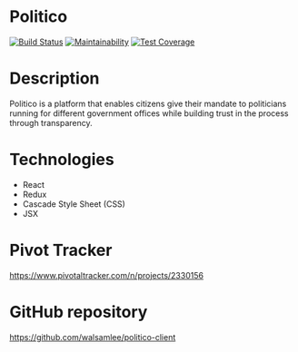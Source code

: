 # Politico

[![Build Status](https://travis-ci.org/walsamlee/politico-client.svg?branch=develop)](https://travis-ci.org/walsamlee/politico-client) [![Maintainability](https://api.codeclimate.com/v1/badges/8ab04f6aa8fd6f37abb1/maintainability)](https://codeclimate.com/github/walsamlee/politico-client/maintainability) [![Test Coverage](https://api.codeclimate.com/v1/badges/8ab04f6aa8fd6f37abb1/test_coverage)](https://codeclimate.com/github/walsamlee/politico-client/test_coverage)

# Description
Politico is a platform that enables citizens give their mandate to politicians running for different government offices while building trust in the process through transparency.
# Technologies
  - React 
  - Redux
  - Cascade Style Sheet (CSS)
  - JSX
# Pivot Tracker
https://www.pivotaltracker.com/n/projects/2330156
# GitHub repository
https://github.com/walsamlee/politico-client
